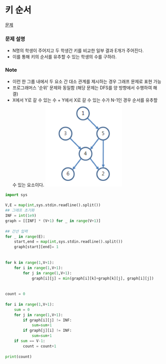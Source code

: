 # 키 순서
[문제](https://www.acmicpc.net/problem/2458)

### 문제 설명
- N명의 학생이 주어지고 두 학생간 키를 비교한 일부 결과 E개가 주어진다.
- 이를 통해 키의 순서를 유추할 수 있는 학생의 수를 구하라.


### Note
- 이런 한 그룹 내에서 두 요소 간 대소 관계를 제시하는 경우 그래프 문제로 표현 가능
- 프로그래머스 '순위' 문제와 동일함 (해당 문제는 DFS를 양 방향에서 수행하여 해결)
- X에서 Y로 갈 수 있는 수 + Y에서 X로 갈 수 있는 수가 N-1인 경우 순서를 유추할 수 있는 요소이다.
![fw](../../images/heightOrder.png)


```python
import sys

V,E = map(int,sys.stdin.readline().split())
## 그래프 초기화
INF = int(1e9)
graph = [[INF] * (V+1) for _ in range(V+1)]

## 간선 입력
for _ in range(E):
    start,end = map(int,sys.stdin.readline().split())
    graph[start][end]= 1


for k in range(1,V+1):
    for i in range(1,V+1):
        for j in range(1,V+1):
            graph[i][j] = min(graph[i][k]+graph[k][j], graph[i][j])


count = 0

for i in range(1,V+1):
    sum = 0
    for j in range(1,V+1):
        if graph[i][j] != INF:
            sum=sum+1
        if graph[j][i] != INF:
            sum=sum+1
    if sum == V-1:
        count = count+1
        
print(count)
```